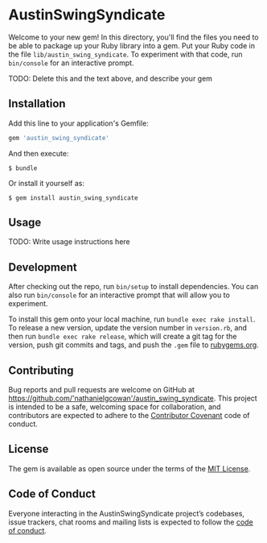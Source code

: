 # AustinSwingSyndicate

Welcome to your new gem! In this directory, you'll find the files you need to be able to package up your Ruby library into a gem. Put your Ruby code in the file `lib/austin_swing_syndicate`. To experiment with that code, run `bin/console` for an interactive prompt.

TODO: Delete this and the text above, and describe your gem

## Installation

Add this line to your application's Gemfile:

```ruby
gem 'austin_swing_syndicate'
```

And then execute:

    $ bundle

Or install it yourself as:

    $ gem install austin_swing_syndicate

## Usage

TODO: Write usage instructions here

## Development

After checking out the repo, run `bin/setup` to install dependencies. You can also run `bin/console` for an interactive prompt that will allow you to experiment.

To install this gem onto your local machine, run `bundle exec rake install`. To release a new version, update the version number in `version.rb`, and then run `bundle exec rake release`, which will create a git tag for the version, push git commits and tags, and push the `.gem` file to [rubygems.org](https://rubygems.org).

## Contributing

Bug reports and pull requests are welcome on GitHub at https://github.com/'nathanielgcowan'/austin_swing_syndicate. This project is intended to be a safe, welcoming space for collaboration, and contributors are expected to adhere to the [Contributor Covenant](http://contributor-covenant.org) code of conduct.

## License

The gem is available as open source under the terms of the [MIT License](https://opensource.org/licenses/MIT).

## Code of Conduct

Everyone interacting in the AustinSwingSyndicate project’s codebases, issue trackers, chat rooms and mailing lists is expected to follow the [code of conduct](https://github.com/'nathanielgcowan'/austin_swing_syndicate/blob/master/CODE_OF_CONDUCT.md).
